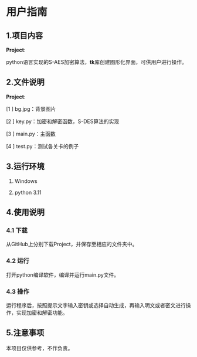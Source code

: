 
# 用户指南


## 1.项目内容
 

**Project**:

python语言实现的S-AES加密算法，**tk**库创建图形化界面，可供用户进行操作。





## 2.文件说明
**Project**:

[1 ] bg.jpg：背景图片

[2 ] key.py：加密和解密函数，S-DES算法的实现

[3 ] main.py：主函数

[4 ] test.py：测试各关卡的例子




## 3.运行环境

 1. Windows
 
 2. python  3.11


## 4.使用说明

### 4.1  下载

从GitHub上分别下载Project，并保存至相应的文件夹中。

### 4.2  运行

打开python编译软件，编译并运行main.py文件。

### 4.3  操作

运行程序后，按照提示文字输入密钥或选择自动生成，再输入明文或者密文进行操作，实现加密和解密功能。


## 5.注意事项

本项目仅供参考，不作负责。
